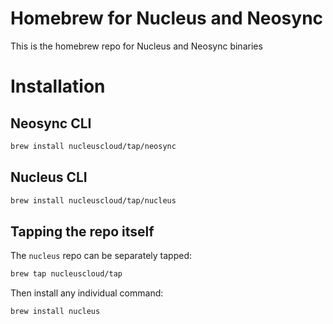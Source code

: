 # Homebrew for Nucleus and Neosync

This is the homebrew repo for Nucleus and Neosync binaries

# Installation

## Neosync CLI
```sh
brew install nucleuscloud/tap/neosync
```

## Nucleus CLI
```sh
brew install nucleuscloud/tap/nucleus
```

## Tapping the repo itself
The `nucleus` repo can be separately tapped:

```sh
brew tap nucleuscloud/tap
```

Then install any individual command:

```sh
brew install nucleus
```
